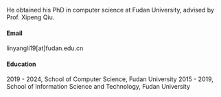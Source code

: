 He obtained his PhD in computer science at Fudan University, advised by Prof. Xipeng Qiu.

#### Email
linyangli19[at]fudan.edu.cn

#### Education
2019 - 2024, School of Computer Science, Fudan University
2015 - 2019, School of Information Science and Technology, Fudan University


